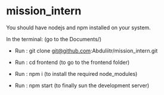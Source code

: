 # mission_intern

You should have nodejs and npm installed on your system.

In the terminal:
(go to the Documents/)

  - Run : git clone git@github.com:Abduliitr/mission_intern.git 

  - Run : cd frontend
    (to go to the frontend folder)
    
  - Run : npm i
    (to install the required node_modules)
    
  - Run : npm start
    (to finally sun the development server)
    
    


